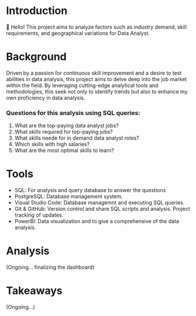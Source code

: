 # Introduction

👋 Hello!  This project aims to analyze factors such as industry demand, skill requirements, and geographical variations for Data Analyst. 


# Background
Driven by a passion for continuous skill improvement and a desire to test  abilities in data analysis, this project aims to delve deep into the job market  within the field. By leveraging cutting-edge analytical tools and methodologies, this seek not only to identify trends but also to enhance my own proficiency in data analysis. 

### Questions for this analysis using SQL queries:

1. What are the top-paying data analyst jobs?
2. What skills required for top-paying jobs?
3. What skills neede for in demand data analyst roles?
4. Which skills with high salaries?
5. What are the most optimal skills to learn?

# Tools
- SQL: For analysis and query database to answer the questions
 - PostgreSQL: Database management system.
 - Visual Studio Code: Database managemnt and executing SQL queries.
 - Git & GitHub: Version control and share SQL scripts and analysis. Project tracking of updates.
 - PowerBI: Data visualization and to give a comprehensive of the data analysis.

 # Analysis

 (Ongoing... finalizing the dashboard)

 
 # Takeaways
(Ongoing...)

